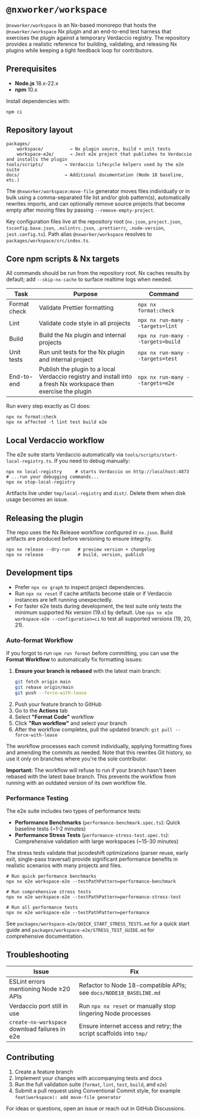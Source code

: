 # `@nxworker/workspace`

`@nxworker/workspace` is an Nx-based monorepo that hosts the `@nxworker/workspace` Nx plugin and an end-to-end test harness that exercises the plugin against a temporary Verdaccio registry. The repository provides a realistic reference for building, validating, and releasing Nx plugins while keeping a tight feedback loop for contributors.

## Prerequisites

- **Node.js** 18.x-22.x
- **npm** 10.x

Install dependencies with:

```shell
npm ci
```

## Repository layout

```
packages/
	workspace/          → Nx plugin source, build + unit tests
	workspace-e2e/      → Jest e2e project that publishes to Verdaccio and installs the plugin
tools/scripts/        → Verdaccio lifecycle helpers used by the e2e suite
docs/                 → Additional documentation (Node 18 baseline, etc.)
```

The `@nxworker/workspace:move-file` generator moves files individually or in bulk using a comma-separated file list and/or glob pattern(s), automatically rewrites imports, and can optionally remove source projects that become empty after moving files by passing `--remove-empty-project`.

Key configuration files live at the repository root (`nx.json`, `project.json`, `tsconfig.base.json`, `.eslintrc.json`, `.prettierrc`, `.node-version`, `jest.config.ts`). Path alias `@nxworker/workspace` resolves to `packages/workspace/src/index.ts`.

## Core npm scripts & Nx targets

All commands should be run from the repository root. Nx caches results by default; add `--skip-nx-cache` to surface realtime logs when needed.

| Task | Purpose | Command |
| --- | --- | --- |
| Format check | Validate Prettier formatting | `npx nx format:check` |
| Lint | Validate code style in all projects | `npx nx run-many --targets=lint` |
| Build | Build the Nx plugin and internal projects | `npx nx run-many --targets=build` |
| Unit tests | Run unit tests for the Nx plugin and internal project | `npx nx run-many --targets=test` |
| End-to-end | Publish the plugin to a local Verdaccio registry and install into a fresh Nx workspace then exercise the plugin | `npx nx run-many --targets=e2e` |

Run every step exactly as CI does:

```shell
npx nx format:check
npx nx affected -t lint test build e2e
```

## Local Verdaccio workflow

The e2e suite starts Verdaccio automatically via `tools/scripts/start-local-registry.ts`. If you need to debug manually:

```shell
npx nx local-registry     # starts Verdaccio on http://localhost:4873
# ...run your debugging commands...
npx nx stop-local-registry
```

Artifacts live under `tmp/local-registry` and `dist/`. Delete them when disk usage becomes an issue.

## Releasing the plugin

The repo uses the Nx Release workflow configured in `nx.json`. Build artifacts are produced before versioning to ensure integrity.

```shell
npx nx release --dry-run   # preview version + changelog
npx nx release             # build, version, publish
```

## Development tips

- Prefer `npx nx graph` to inspect project dependencies.
- Run `npx nx reset` if cache artifacts become stale or if Verdaccio instances are left running unexpectedly.
- For faster e2e tests during development, the test suite only tests the minimum supported Nx version (19.x) by default. Use `npx nx e2e workspace-e2e --configuration=ci` to test all supported versions (19, 20, 21).

### Auto-format Workflow

If you forgot to run `npm run format` before committing, you can use the **Format Workflow** to automatically fix formatting issues:

1. **Ensure your branch is rebased** with the latest main branch:
   ```bash
   git fetch origin main
   git rebase origin/main
   git push --force-with-lease
   ```
2. Push your feature branch to GitHub
3. Go to the **Actions** tab
4. Select **"Format Code"** workflow
5. Click **"Run workflow"** and select your branch
6. After the workflow completes, pull the updated branch: `git pull --force-with-lease`

The workflow processes each commit individually, applying formatting fixes and amending the commits as needed. Note that this rewrites Git history, so use it only on branches where you're the sole contributor.

**Important:** The workflow will refuse to run if your branch hasn't been rebased with the latest base branch. This prevents the workflow from running with an outdated version of its own workflow file.

### Performance Testing

The e2e suite includes two types of performance tests:

- **Performance Benchmarks** (`performance-benchmark.spec.ts`): Quick baseline tests (~1-2 minutes)
- **Performance Stress Tests** (`performance-stress-test.spec.ts`): Comprehensive validation with large workspaces (~15-30 minutes)

The stress tests validate that jscodeshift optimizations (parser reuse, early exit, single-pass traversal) provide significant performance benefits in realistic scenarios with many projects and files.

```shell
# Run quick performance benchmarks
npx nx e2e workspace-e2e --testPathPattern=performance-benchmark

# Run comprehensive stress tests
npx nx e2e workspace-e2e --testPathPattern=performance-stress-test

# Run all performance tests
npx nx e2e workspace-e2e --testPathPattern=performance
```

See `packages/workspace-e2e/QUICK_START_STRESS_TESTS.md` for a quick start guide and `packages/workspace-e2e/STRESS_TEST_GUIDE.md` for comprehensive documentation.

## Troubleshooting

| Issue | Fix |
| --- | --- |
| ESLint errors mentioning Node ≥20 APIs | Refactor to Node 18-compatible APIs; see `docs/NODE18_BASELINE.md` |
| Verdaccio port still in use | Run `npx nx reset` or manually stop lingering Node processes |
| `create-nx-workspace` download failures in e2e | Ensure internet access and retry; the script scaffolds into `tmp/` |

## Contributing

1. Create a feature branch
1. Implement your changes with accompanying tests and docs
1. Run the full validation suite (`format`, `lint`, `test`, `build`, and `e2e`)
1. Submit a pull request using Conventional Commit style, for example `feat(workspace): add move-file generator`

For ideas or questions, open an issue or reach out in GitHub Discussions.
